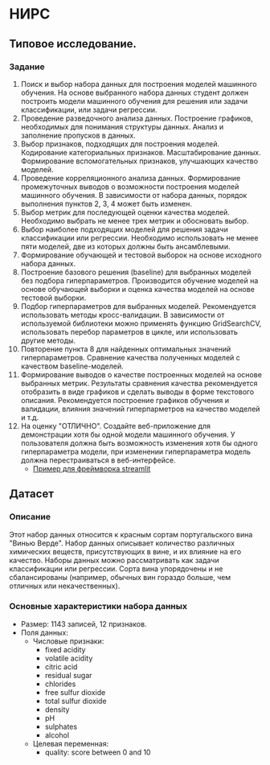 # НИРС
## Типовое исследование.
### Задание
1. Поиск и выбор набора данных для построения моделей машинного обучения. На основе выбранного набора данных студент должен построить модели машинного обучения для решения или задачи классификации, или задачи регрессии.
2. Проведение разведочного анализа данных. Построение графиков, необходимых для понимания структуры данных. Анализ и заполнение пропусков в данных.
3. Выбор признаков, подходящих для построения моделей. Кодирование категориальных признаков. Масштабирование данных. Формирование вспомогательных признаков, улучшающих качество моделей.
4. Проведение корреляционного анализа данных. Формирование промежуточных выводов о возможности построения моделей машинного обучения. В зависимости от набора данных, порядок выполнения пунктов 2, 3, 4 может быть изменен.
5. Выбор метрик для последующей оценки качества моделей. Необходимо выбрать не менее трех метрик и обосновать выбор.
6. Выбор наиболее подходящих моделей для решения задачи классификации или регрессии. Необходимо использовать не менее пяти моделей, две из которых должны быть ансамблевыми.
7. Формирование обучающей и тестовой выборок на основе исходного набора данных.
8. Построение базового решения (baseline) для выбранных моделей без подбора гиперпараметров. Производится обучение моделей на основе обучающей выборки и оценка качества моделей на основе тестовой выборки.
9. Подбор гиперпараметров для выбранных моделей. Рекомендуется использовать методы кросс-валидации. В зависимости от используемой библиотеки можно применять функцию GridSearchCV, использовать перебор параметров в цикле, или использовать другие методы.
10. Повторение пункта 8 для найденных оптимальных значений гиперпараметров. Сравнение качества полученных моделей с качеством baseline-моделей.
11. Формирование выводов о качестве построенных моделей на основе выбранных метрик. Результаты сравнения качества рекомендуется отобразить в виде графиков и сделать выводы в форме текстового описания. Рекомендуется построение графиков обучения и валидации, влияния значений гиперпарметров на качество моделей и т.д.
12. На оценку "ОТЛИЧНО". Создайте веб-приложение для демонстрации хотя бы одной модели машинного обучения. У пользователя должна быть возможность изменения хотя бы одного гиперпараметра модели, при изменении гиперпараметра модель должна перестраиваться в веб-интерфейсе.
    * [Пример для фреймворка streamlit](https://github.com/ugapanyuk/ml_streamlit_example_22)
## Датасет
### Описание
Этот набор данных относится к красным сортам португальского вина "Винью Верде". Набор данных описывает количество различных химических веществ, присутствующих в вине, и их влияние на его качество. Наборы данных можно рассматривать как задачи классификации или регрессии. Сорта вина упорядочены и не сбалансированы (например, обычных вин гораздо больше, чем отличных или некачественных).
### Основные характеристики набора данных
* Размер: 1143 записей, 12 признаков.
* Поля данных:
  * Числовые признаки:
    * fixed acidity
    * volatile acidity
    * citric acid
    * residual sugar
    * chlorides
    * free sulfur dioxide
    * total sulfur dioxide
    * density
    * pH
    * sulphates
    * alcohol
  * Целевая переменная:
    * quality: score between 0 and 10